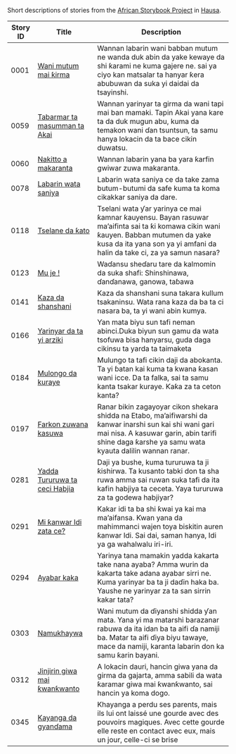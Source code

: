Short descriptions of stories from the [African Storybook Project](http://my.africanstorybook.org) in [Hausa](https://github.com/global-asp/asp-source/tree/master/ha).

Story ID | Title | Description
-------- | ----- | -----------
0001 | [Wani mutum mai ƙirma](http://my.africanstorybook.org/stories/wani-mutum-mai-ƙirma) | Wannan labarin wani babban mutum ne wanda duk abin da yake kewaye da shi ƙarami ne kuma gajere ne. sai ya ciyo kan matsalar ta hanyar ƙera abubuwan da suka yi daidai da tsayinshi.
0059 | [Tabarmar ta masumman ta Akai](http://my.africanstorybook.org/stories/tabarmar-ta-masumman-ta-akai) | Wannan  yarinyar ta girma da wani tapi mai ban mamaki. Tapin Akai yana kare ta da duk mugun abu, kuma da temakon wani ɗan tsuntsun, ta samu hanya lokacin da ta bace cikin duwatsu.
0060 | [Nakitto a makaranta](http://my.africanstorybook.org/stories/nakitto-makaranta) | Wannan labarin yana ba yara ƙarfin gwiwar zuwa  makaranta.
0078 | [Labarin wata saniya](http://my.africanstorybook.org/stories/labarin-wata-saniya-3) | Labarin wata saniya ce da take zama butum-butumi da safe kuma ta koma cikakkar saniya da dare.
0118 | [Tselane da ƙato](http://my.africanstorybook.org/stories/tselane-da-ƙato) | Tselani wata ƴar yarinya ce mai ƙamnar ƙauyensu. Bayan rasuwar ma’aifinta sai ta ƙi komawa cikin wani ƙauyen. Babban mutumen da yake kusa da ita yana son ya yi amfani da halin da take ci, za ya samun nasara?
0123 | [Mu je !](http://my.africanstorybook.org/stories/mu-je) | Waɗansu sheɗaru tare da kalmomin da suka shafi: Shinshinawa, ɗanɗanawa, ganowa, taɓawa
0141 | [Kaza da shanshani](http://my.africanstorybook.org/stories/kaza-da-shanshani-0) | Kaza da shanshani suna takara kullum tsakaninsu. Wata rana kaza da ba ta ci nasara ba, ta yi wani abin kumya.
0166 | [Yarinyar da ta yi arziki](http://my.africanstorybook.org/stories/yarinyar-da-ta-yi-arziki-1) | Ƴan mata biyu sun tafi neman abinci.Duka biyun sun gamu da wata tsofuwa bisa hanyarsu, guda daga cikinsu ta yarda ta taimaketa
0184 | [Mulongo da kuraye](http://my.africanstorybook.org/stories/mulongo-da-kuraye) | Mulungo ta tafi cikin daji da abokanta. Ta yi ɓatan kai kuma ta kwana ƙasan wani icce. Da ta falka, sai ta samu kanta tsakar kuraye. Ƙaƙa za ta ceton kanta?
0197 | [Farkon zuwana kasuwa](http://my.africanstorybook.org/stories/farkon-zuwana-kasuwa) | Ranar bikin zagayoyar cikon shekara shidda na Etabo, ma’aifiwarshi da ƙanwar inarshi sun kai shi wani gari mai nisa. A kasuwar garin, abin tarifi shine daga ƙarshe ya samu wata kyauta dalilin wannan ranar.
0281 | [Yadda Tururuwa ta ceci Habjia](http://my.africanstorybook.org/stories/yadda-tururuwa-ta-ceci-habjia-0) | Daji ya bushe, kuma tururuwa ta ji ƙishirwa. Ta kusanto tabki don ta sha ruwa amma sai ruwan suka tafi da ita kafin habjiya ta ceceta. Yaya tururuwa za ta godewa habjiyar?
0291 | [Mi ƙanwar Idi zata ce?](http://my.africanstorybook.org/stories/mi-ƙanwar-idi-zata-ce-0) | Kakar idi ta ba shi ƙwai ya kai ma ma’aifansa. Ƙwan yana da mahimmanci wajen toya biskitin auren ƙanwar Idi. Sai dai, saman hanya, Idi ya ga wahalwalu iri-iri.
0294 | [Ayabar kaka](http://my.africanstorybook.org/stories/ayabar-kaka-0) | Yarinya tana mamakin yadda kakarta take nana ayaba? Amma wurin da kakarta take adana ayabar sirri ne. Kuma yarinyar ba ta ji daɗin haka ba. Yaushe ne yarinyar za ta san sirrin kakar tata?
0303 | [Namukhaywa](http://my.africanstorybook.org/stories/namukhaywa-5) | Wani mutum da ɗiyanshi shidda ƴan mata. Yana yi ma matarshi barazanar rabuwa da ita idan ba ta aifi ɗa namiji ba. Matar ta aifi ɗiya biyu tawaye, mace da namiji, karanta labarin don ka samu ƙarin  bayani.
0312 | [Jinjirin giwa mai ƙwanƙwanto](http://my.africanstorybook.org/stories/jinjirin-giwa-mai-ƙwanƙwanto) | A lokacin dauri, hancin giwa yana da girma da gajarta, amma sabili da wata ƙaramar giwa mai ƙwanƙwanto, sai hancin ya koma dogo.
0345 | [Kayanga da gyanɗama](http://my.africanstorybook.org/stories/la-gourde-de-khayanga) | Khayanga a perdu ses parents, mais ils lui ont laissé une gourde avec des pouvoirs magiques. Avec cette gourde elle reste en contact avec eux, mais un jour, celle-ci se brise
